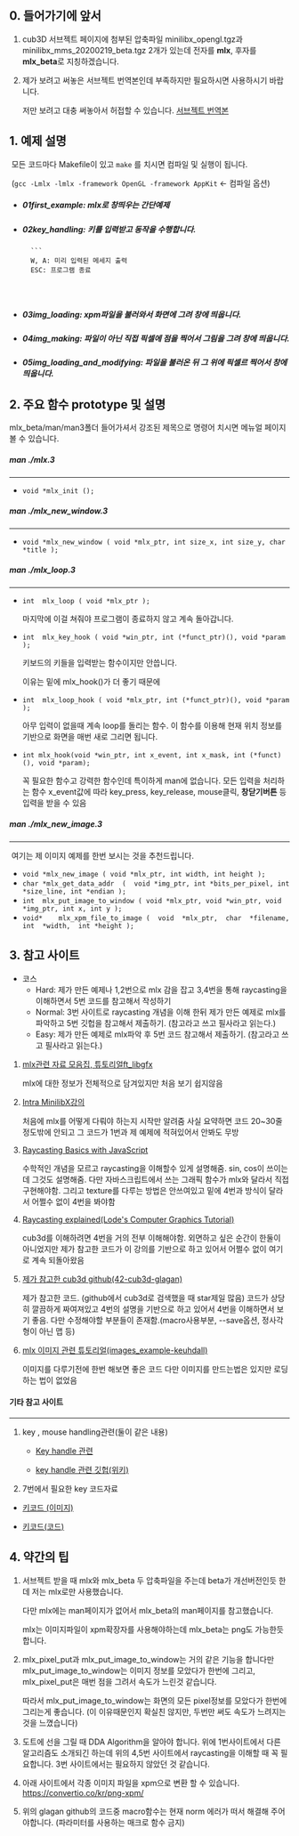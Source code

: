 ## 0. 들어가기에 앞서

 1. cub3D 서브젝트 페이지에 첨부된 압축파일 minilibx_opengl.tgz과 minilibx_mms_20200219_beta.tgz 
    2개가 있는데 전자를 **mlx**, 후자를 **mlx_beta**로 지칭하겠습니다.

 2. 제가 보려고 써놓은 서브젝트 번역본인데 부족하지만 필요하시면 사용하시기 바랍니다.

    저만 보려고 대충 써놓아서 허접할 수 있습니다.
    [서브젝트 번역본](subject_translated.md) 





## 1. 예제 설명

​	모든 코드마다 Makefile이 있고 `make` 를 치시면 컴파일 및 실행이 됩니다. 

​	(`gcc -Lmlx -lmlx -framework OpenGL -framework AppKit` <- 컴파일 옵션) 



- ##### 	01first_example: mlx로 창띄우는 간단예제


- ##### 	02key_handling: 키를 입력받고 동작을 수행합니다. 

		```
		W, A: 미리 입력된 메세지 출력
		ESC: 프로그램 종료
	```
	
	
	
- ##### 	03img_loading: xpm파일을 불러와서 화면에 그려 창에 띄웁니다.


- ##### 	04img_making: 파일이 아닌 직접 픽셀에 점을 찍어서 그림을 그려 창에 띄웁니다.


- ##### 	05img_loading_and_modifying: 파일을 불러온 뒤 그 위에 픽셀르 찍어서 창에 띄웁니다.




## 2. 주요 함수 prototype 및 설명 

mlx_beta/man/man3폴더 들어가셔서 강조된 제목으로 명령어 치시면 메뉴얼 페이지 볼 수 있습니다.





##### man ./mlx.3

---

- `void	*mlx_init ();` 



##### man ./mlx_new_window.3

---

- `void	*mlx_new_window ( void *mlx_ptr, int size_x, int size_y, char *title );`



##### man ./mlx_loop.3

---

- `int	mlx_loop ( void *mlx_ptr );`


    마지막에 이걸 쳐줘야 프로그램이 종료하지 않고 계속 돌아갑니다.

- `int	mlx_key_hook ( void *win_ptr, int (*funct_ptr)(), void *param );`

  키보드의 키들을 입력받는 함수이지만 안씁니다.

  이유는 밑에 mlx_hook()가 더 좋기 때문에

- `int	mlx_loop_hook ( void *mlx_ptr, int (*funct_ptr)(), void *param );`

  아무 입력이 없을때 계속 loop를 돌리는 함수.
  이 함수를 이용해 현재 위치 정보를 기반으로 화면을 매번 새로 그리면 됩니다.

- `int mlx_hook(void *win_ptr, int x_event, int x_mask, int (*funct)(), void *param);`

  꼭 필요한 함수고 강력한 함수인데 특이하게 man에 없습니다.
  모든 입력을 처리하는 함수 x_event값에 따라 key_press, key_release, mouse클릭, **창닫기버튼** 등 입력을 받을 수 있음



##### man ./mlx_new_image.3

---

​	여기는 제 이미지 예제를 한번 보시는 것을 추천드립니다.

- `void	*mlx_new_image ( void *mlx_ptr, int width, int height );`
- `char	*mlx_get_data_addr  (  void *img_ptr, int *bits_per_pixel, int *size_line, int *endian );`
- `int	mlx_put_image_to_window ( void *mlx_ptr, void *win_ptr, void *img_ptr, int x, int y );`
- `void*	mlx_xpm_file_to_image (  void  *mlx_ptr,  char  *filename,  int  *width,  int *height );`
      





## 3. 참고 사이트



- 코스
  - Hard: 제가 만든 예제나 1,2번으로 mlx 감을 잡고 3,4번을 통해 raycasting을 이해하면서 5번 코드를 참고해서 작성하기
  - Normal: 3번 사이트로 raycasting 개념을 이해 한뒤 제가 만든 예제로 mlx를 파악하고  5번 깃헙을 참고해서 제출하기. (참고라고 쓰고 필사라고 읽는다.)
  - Easy: 제가 만든 예제로 mlx파악 후 5번 코드 참고해서 제출하기. (참고라고 쓰고 필사라고 읽는다.)



1. [mlx관련 자료 모음집, 튜토리얼ft_libgfx](https://github.com/qst0/ft_libgfx)

   mlx에 대한 정보가 전체적으로 담겨있지만 처음 보기 쉽지않음

2. [Intra MinilibX강의](https://elearning.intra.42.fr/notions/minilibx/subnotions)

   처음에 mlx를 어떻게 다뤄야 하는지 시작만 알려줌
   사실 요약하면 코드 20~30줄 정도밖에 안되고 그 코드가 1번과 제 예제에 적혀있어서 안봐도 무방

3. [Raycasting Basics with JavaScript](https://courses.pikuma.com/courses/take/raycasting/lessons/7503313-player-movement)

   수학적인 개념을 모르고 raycasting을 이해할수 있게 설명해줌.
   sin, cos이 쓰이는데 그것도 설명해줌.
   다만 자바스크립트에서 쓰는 그래픽 함수가 mlx와 달라서 직접 구현해야함.
   그리고 texture를 다루는 방법은 안쓰여있고 밑에 4번과 방식이 달라서 어쩔수 없이 4번을 봐야함

4. [Raycasting explained(Lode's Computer Graphics Tutorial)](https://lodev.org/cgtutor/raycasting.html)

   cub3d를 이해하려면 4번을 거의 전부 이해해야함.
   외면하고 싶은 순간이 한둘이 아니었지만 제가 참고한 코드가 이 강의를 기반으로 하고 있어서
   어쩔수 없이 여기로 계속 되돌아왔음

5. [제가 참고한 cub3d github(42-cub3d-glagan)](https://github.com/Glagan/42-cub3d)

   제가 참고한 코드. (github에서 cub3d로 검색했을 때 star제일 많음)
   코드가 상당히 깔끔하게 짜여져있고 4번의 설명을 기반으로 하고 있어서 4번을 이해하면서 보기 좋음.
   다만 수정해야할 부분들이 존재함.(macro사용부분, --save옵션, 정사각형이 아닌 맵 등)

6. [mlx 이미지 관련 튜토리얼(images_example-keuhdall)](https://github.com/keuhdall/images_example)

   이미지를 다루기전에 한번 해보면 좋은 코드
   다만 이미지를 만드는법은 있지만
   로딩하는 법이 없었음



#### 기타 참고 사이트

---

1. key , mouse handling관련(둘이 같은 내용)

   - [Key handle 관련](https://stackoverflow.com/c/42network/questions/164)

   - [key handle 관련 깃헙(위키)](https://github.com/VBrazhnik/FdF/wiki/How-to-handle-mouse-buttons-and-key-presses%3F)
2. 7번에서 필요한 key 코드자료
- [키코드 (이미지)](https://raw.githubusercontent.com/VBrazhnik/FdF/master/images/key_codes.png)
  
- [키코드(코드)](https://gist.github.com/jfortin42/68a1fcbf7738a1819eb4b2eef298f4f8)
  





## 4. 약간의 팁

1. 서브젝트 받을 때 mlx와 mlx_beta 두 압축파일을 주는데 beta가 개선버전인듯 한데 저는 mlx로만 사용했습니다.

   다만 mlx에는 man페이지가 없어서 mlx_beta의 man페이지를 참고했습니다.

   mlx는 이미지파일이 xpm확장자를 사용해야하는데 mlx_beta는 png도 가능한듯합니다.
   



2. mlx_pixel_put과 mlx_put_image_to_window는 거의 같은 기능을 합니다만
   mlx_put_image_to_window는 이미지 정보를 모았다가 한번에 그리고, mlx_pixel_put은 매번 점을 그려서 속도가 느린것 같습니다.

   따라서 mlx_put_image_to_window는 화면의 모든 pixel정보를 모았다가 한번에 그리는게 좋습니다.
   (이 이유때문인지 확실친 않지만, 두번만 써도 속도가 느려지는것을 느꼈습니다)



3. 도트에 선을 그릴 때 DDA Algorithm을 알아야 합니다. 
   위에 1번사이트에서 다른 알고리즘도 소개되긴 하는데 위의 4,5번 사이트에서 raycasting을 이해할 때 꼭 필요합니다.
   3번 사이트에서는 필요하지 않았던 것 같습니다.



4. 아래 사이트에서 각종 이미지 파일을 xpm으로 변환 할 수 있습니다.
   https://convertio.co/kr/png-xpm/



5. 위의 glagan github의 코드중 macro함수는 현재 norm 에러가 떠서 해결해 주어야합니다. (파라미터를 사용하는 매크로 함수 금지)